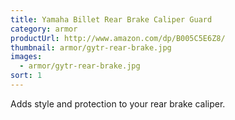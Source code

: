 ```yaml
---
title: Yamaha Billet Rear Brake Caliper Guard
category: armor
productUrl: http://www.amazon.com/dp/B005C5E6Z8/
thumbnail: armor/gytr-rear-brake.jpg
images:
  - armor/gytr-rear-brake.jpg
sort: 1
---
```


Adds style and protection to your rear brake caliper.

